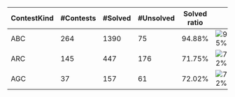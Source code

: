 | ContestKind | #Contests | #Solved | #Unsolved | Solved ratio | |
| - | - | - | - | - | - |
| ABC | 264 | 1390 | 75 | 94.88% | ![95%](https://progress-bar.dev/95?title=Solved) |
| ARC | 145 | 447 | 176 | 71.75% | ![72%](https://progress-bar.dev/72?title=Solved) |
| AGC | 37 | 157 | 61 | 72.02% | ![72%](https://progress-bar.dev/72?title=Solved) |
